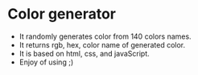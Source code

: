 # Color generator
* It randomly generates color from 140 colors names.
* It returns rgb, hex, color name of generated color.
* It is based on html, css, and javaScript. 
* Enjoy of using ;)

